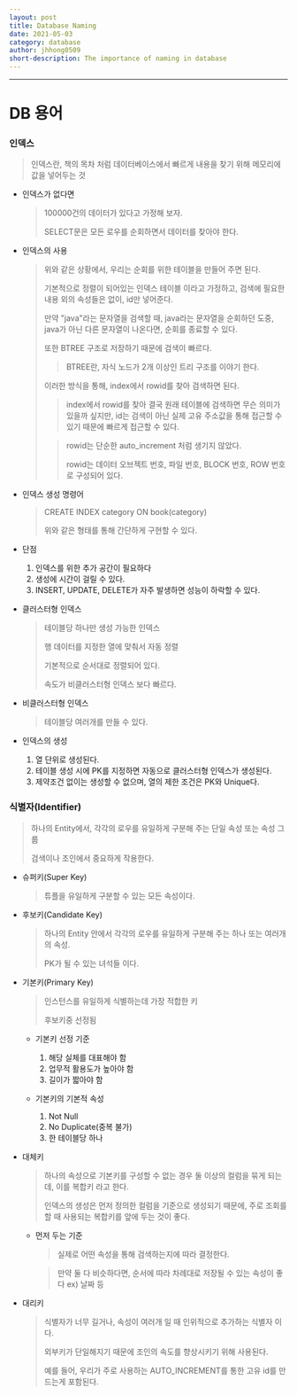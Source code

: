 ```yaml
---
layout: post
title: Database Naming
date: 2021-05-03
category: database
author: jhhong0509
short-description: The importance of naming in database
---
```

------

# DB 용어

### 인덱스

> 인덱스란, 책의 목차 처럼 데이터베이스에서 빠르게 내용을 찾기 위해 메모리에 값을 넣어두는 것

- 인덱스가 없다면

  > 100000건의 데이터가 있다고 가정해 보자.
  >
  > SELECT문은 모든 로우를 순회하면서 데이터를 찾아야 한다.

- 인덱스의 사용

  > 위와 같은 상황에서, 우리는 순회를 위한 테이블을 만들어 주면 된다.
  >
  > 기본적으로 정렬이 되어있는 인덱스 테이블 이라고 가정하고, 검색에 필요한 내용 외의 속성들은 없이, id만 넣어준다.
  >
  > 만약 "java"라는 문자열을 검색할 때, java라는 문자열을 순회하던 도중, java가 아닌 다른 문자열이 나온다면, 순회를 종료할 수 있다.
  >
  > 또한 BTREE 구조로 저장하기 때문에 검색이 빠르다.
  >
  > > BTREE란, 자식 노드가 2개 이상인 트리 구조를 이야기 한다.
  >
  > 이러한 방식을 통해, index에서 rowid를 찾아 검색하면 된다.
  >
  > > index에서 rowid를 찾아 결국 원래 테이블에 검색하면 무슨 의미가 있을까 싶지만, id는 검색이 아닌 실제 고유 주소값을 통해 접근할 수 있기 때문에 빠르게 접근할 수 있다.
  >
  > > rowid는 단순한 auto_increment 처럼 생기지 않았다.
  > >
  > > rowid는 데이터 오브젝트 번호, 파일 번호, BLOCK 번호, ROW 번호로 구성되어 있다.

- 인덱스 생성 명령어

  > CREATE INDEX category ON book(category)
  >
  > 위와 같은 형태를 통해 간단하게 구현할 수 있다.

- 단점
  1. 인덱스를 위한 추가 공간이 필요하다
  2. 생성에 시간이 걸릴 수 있다.
  3. INSERT, UPDATE, DELETE가 자주 발생하면 성능이 하락할 수 있다.

- 클러스터형 인덱스

  > 테이블당 하나만 생성 가능한 인덱스
  >
  > 행 데이터를 지정한 열에 맞춰서 자동 정렬
  >
  > 기본적으로 순서대로 정렬되어 있다.
  >
  > 속도가 비클러스터형 인덱스 보다 빠르다.

- 비클러스터형 인덱스

  > 테이블당 여러개를 만들 수 있다.

- 인덱스의 생성
  1. 열 단위로 생성된다.
  2. 테이블 생성 시에 PK를 지정하면 자동으로 클러스터형 인덱스가 생성된다.
  3. 제약조건 없이는 생성할 수 없으며, 열의 제한 조건은 PK와 Unique다.

### 식별자(Identifier)

> 하나의 Entity에서, 각각의 로우를 유일하게 구분해 주는 단일 속성 또는 속성 그룹
>
> 검색이나 조인에서 중요하게 작용한다.

- 슈퍼키(Super Key)

  > 튜플을 유일하게 구분할 수 있는 모든 속성이다.

- 후보키(Candidate Key)

  > 하나의 Entity 안에서 각각의 로우를 유일하게 구분해 주는 하나 또는 여러개의 속성.
  >
  > PK가 될 수 있는 녀석들 이다.

- 기본키(Primary Key)

  > 인스턴스를 유일하게 식별하는데 가장 적합한 키
  >
  > 후보키중 선정됨

  - 기본키 선정 기준
    1. 해당 실체를 대표해야 함
    2. 업무적 활용도가 높아야 함
    3. 길이가 짧아야 함

  - 기본키의 기본적 속성
    1. Not Null
    2. No Duplicate(중복 불가)
    3. 한 테이블당 하나

- 대체키

  > 하나의 속성으로 기본키를 구성할 수 없는 경우 둘 이상의 컬럼을 묶게 되는데, 이를 복합키 라고 한다.
  >
  > 인덱스의 생성은 먼저 정의한 컬럼을 기준으로 생성되기 때문에, 주로 조회를 할 때 사용되는 복합키를 앞에 두는 것이 좋다.

  - 먼저 두는 기준

    > 실제로 어떤 속성을 통해 검색하는지에 따라 결정한다.

    > 만약 둘 다 비슷하다면, 순서에 따라 차례대로 저장될 수 있는 속성이 좋다 ex) 날짜 등

- 대리키

  > 식별자가 너무 길거나, 속성이 여러개 일 때 인위적으로 추가하는 식별자 이다.
  >
  > 외부키가 단일해지기 때문에 조인의 속도를 향상시키기 위해 사용된다.
  >
  > 예를 들어, 우리가 주로 사용하는 AUTO_INCREMENT를 통한 고유 id를 만드는게 포함된다.